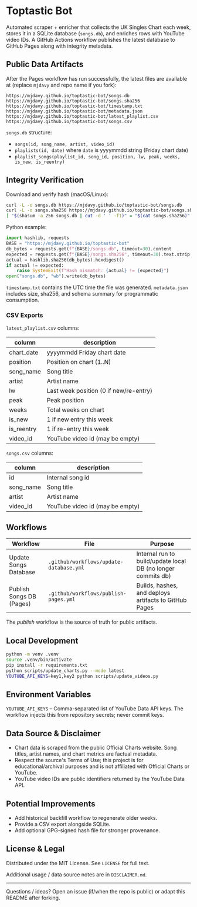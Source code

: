 # Toptastic Bot

Automated scraper + enricher that collects the UK Singles Chart each week, stores it in a SQLite database (`songs.db`), and enriches rows with YouTube video IDs. A GitHub Actions workflow publishes the latest database to GitHub Pages along with integrity metadata.

## Public Data Artifacts

After the Pages workflow has run successfully, the latest files are available at (replace `mjdavy` and repo name if you fork):

```text
https://mjdavy.github.io/toptastic-bot/songs.db
https://mjdavy.github.io/toptastic-bot/songs.sha256
https://mjdavy.github.io/toptastic-bot/timestamp.txt
https://mjdavy.github.io/toptastic-bot/metadata.json
https://mjdavy.github.io/toptastic-bot/latest_playlist.csv
https://mjdavy.github.io/toptastic-bot/songs.csv
```

`songs.db` structure:

- `songs(id, song_name, artist, video_id)`
- `playlists(id, date)` where `date` is yyyymmdd string (Friday chart date)
- `playlist_songs(playlist_id, song_id, position, lw, peak, weeks, is_new, is_reentry)`

## Integrity Verification

Download and verify hash (macOS/Linux):

```bash
curl -L -o songs.db https://mjdavy.github.io/toptastic-bot/songs.db
curl -L -o songs.sha256 https://mjdavy.github.io/toptastic-bot/songs.sha256
[ "$(shasum -a 256 songs.db | cut -d ' ' -f1)" = "$(cat songs.sha256)" ] && echo OK || echo MISMATCH
```

Python example:

```python
import hashlib, requests
BASE = "https://mjdavy.github.io/toptastic-bot"
db_bytes = requests.get(f"{BASE}/songs.db", timeout=30).content
expected = requests.get(f"{BASE}/songs.sha256", timeout=30).text.strip()
actual = hashlib.sha256(db_bytes).hexdigest()
if actual != expected:
    raise SystemExit(f"Hash mismatch: {actual} != {expected}")
open("songs.db", "wb").write(db_bytes)
```

`timestamp.txt` contains the UTC time the file was generated. `metadata.json` includes size, sha256, and schema summary for programmatic consumption.

### CSV Exports

`latest_playlist.csv` columns:

| column | description |
|--------|-------------|
| chart_date | yyyymmdd Friday chart date |
| position | Position on chart (1..N) |
| song_name | Song title |
| artist | Artist name |
| lw | Last week position (0 if new/re-entry) |
| peak | Peak position |
| weeks | Total weeks on chart |
| is_new | 1 if new entry this week |
| is_reentry | 1 if re-entry this week |
| video_id | YouTube video id (may be empty) |

`songs.csv` columns:

| column | description |
|--------|-------------|
| id | Internal song id |
| song_name | Song title |
| artist | Artist name |
| video_id | YouTube video id (may be empty) |

## Workflows

| Workflow | File | Purpose |
|----------|------|---------|
| Update Songs Database | `.github/workflows/update-database.yml` | Internal run to build/update local DB (no longer commits db) |
| Publish Songs DB (Pages) | `.github/workflows/publish-pages.yml` | Builds, hashes, and deploys artifacts to GitHub Pages |

The *publish* workflow is the source of truth for public artifacts.

## Local Development

```bash
python -m venv .venv
source .venv/bin/activate
pip install -r requirements.txt
python scripts/update_charts.py --mode latest
YOUTUBE_API_KEYS=key1,key2 python scripts/update_videos.py
```

## Environment Variables

`YOUTUBE_API_KEYS` – Comma-separated list of YouTube Data API keys. The workflow injects this from repository secrets; never commit keys.

## Data Source & Disclaimer

- Chart data is scraped from the public Official Charts website. Song titles, artist names, and chart metrics are factual metadata.
- Respect the source's Terms of Use; this project is for educational/archival purposes and is not affiliated with Official Charts or YouTube.
- YouTube video IDs are public identifiers returned by the YouTube Data API.

## Potential Improvements

- Add historical backfill workflow to regenerate older weeks.
- Provide a CSV export alongside SQLite.
- Add optional GPG-signed hash file for stronger provenance.

## License & Legal

Distributed under the MIT License. See `LICENSE` for full text.

Additional usage / data source notes are in `DISCLAIMER.md`.

---
Questions / ideas? Open an issue (if/when the repo is public) or adapt this README after forking.
